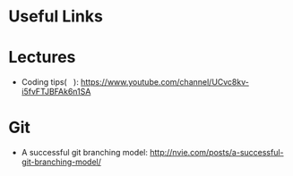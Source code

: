 Useful Links
============
# Lectures
- Coding tips(   ): <https://www.youtube.com/channel/UCvc8kv-i5fvFTJBFAk6n1SA>

# Git
- A successful git branching model: <http://nvie.com/posts/a-successful-git-branching-model/>

